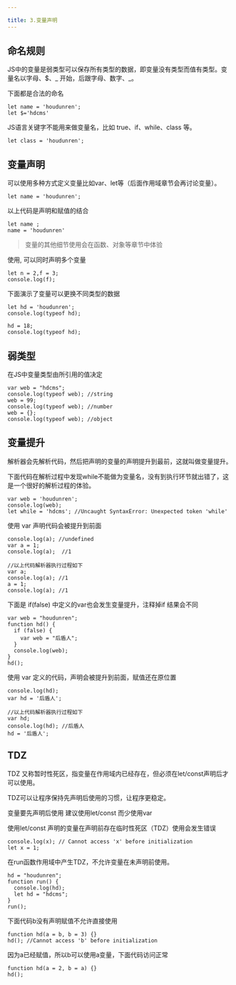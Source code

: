 ```yaml
---

title: 3.变量声明
---
```


## 命名规则

JS中的变量是弱类型可以保存所有类型的数据，即变量没有类型而值有类型。变量名以字母、$、_ 开始，后跟字母、数字、_。

下面都是合法的命名

```
let name = 'houdunren';
let $='hdcms'
```

JS语言关键字不能用来做变量名，比如 true、if、while、class 等。

```
let class = 'houdunren';
```

## 变量声明

可以使用多种方式定义变量比如var、let等（后面作用域章节会再讨论变量）。

```
let name = 'houdunren';
```

以上代码是声明和赋值的结合

```
let name ;
name = 'houdunren'
```

>  变量的其他细节使用会在函数、对象等章节中体验

使用, 可以同时声明多个变量

```
let n = 2,f = 3;
console.log(f);
```

下面演示了变量可以更换不同类型的数据

```
let hd = 'houdunren';
console.log(typeof hd);

hd = 18;
console.log(typeof hd);
```

## 弱类型

在JS中变量类型由所引用的值决定

```
var web = "hdcms";
console.log(typeof web); //string
web = 99;
console.log(typeof web); //number
web = {};
console.log(typeof web); //object
```

## 变量提升

解析器会先解析代码，然后把声明的变量的声明提升到最前，这就叫做变量提升。

下面代码在解析过程中发现while不能做为变量名，没有到执行环节就出错了，这是一个很好的解析过程的体验。

```
var web = 'houdunren';
console.log(web);
let while = 'hdcms'; //Uncaught SyntaxError: Unexpected token 'while'
```

使用 var 声明代码会被提升到前面

```
console.log(a); //undefined
var a = 1;
console.log(a);  //1

//以上代码解析器执行过程如下
var a;
console.log(a); //1
a = 1;
console.log(a); //1
```

下面是 if(false) 中定义的var也会发生变量提升，注释掉if 结果会不同

```
var web = "houdunren";
function hd() {
  if (false) {
    var web = "后盾人";
  }
  console.log(web);
}
hd();
```


使用 var 定义的代码，声明会被提升到前面，赋值还在原位置

```
console.log(hd);
var hd = '后盾人';

//以上代码解析器执行过程如下
var hd;
console.log(hd); //后盾人
hd = '后盾人';
```

## TDZ

TDZ 又称暂时性死区，指变量在作用域内已经存在，但必须在let/const声明后才可以使用。

TDZ可以让程序保持先声明后使用的习惯，让程序更稳定。

变量要先声明后使用
建议使用let/const 而少使用var


使用let/const 声明的变量在声明前存在临时性死区（TDZ）使用会发生错误

```
console.log(x); // Cannot access 'x' before initialization
let x = 1;
```

在run函数作用域中产生TDZ，不允许变量在未声明前使用。

```
hd = "houdunren";
function run() {
  console.log(hd);
  let hd = "hdcms";
}
run();
```

下面代码b没有声明赋值不允许直接使用

```
function hd(a = b, b = 3) {}
hd(); //Cannot access 'b' before initialization
```

因为a已经赋值，所以b可以使用a变量，下面代码访问正常

```
function hd(a = 2, b = a) {}
hd();
```